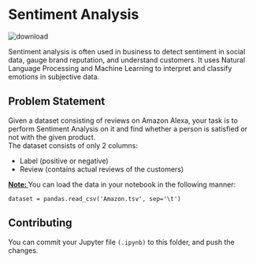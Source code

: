 # Sentiment Analysis

![download](https://user-images.githubusercontent.com/58797479/95672112-a467fb80-0bbb-11eb-88c9-0eecfe8b19ea.jpg)


Sentiment analysis is often used in business to detect sentiment in social data, gauge brand reputation, and understand customers. It uses Natural Language Processing and Machine Learning to interpret and classify emotions in subjective data.

## Problem Statement 
Given a dataset consisting of reviews on Amazon Alexa, your task is to perform Sentiment Analysis on it and find whether a person is satisfied or not with the given product.<br>
The dataset consists of only 2 columns:
<ul>
  <li>Label (positive or negative) </li>
  <li>Review (contains actual reviews of the customers) </li>
  </ul>
 
 <b><u>Note: </b></u>You can load the data in your notebook in the following manner:<br>
 
```dataset = pandas.read_csv('Amazon.tsv', sep='\t')```

## Contributing
You can commit your Jupyter file ```(.ipynb)``` to this folder, and push the changes.
